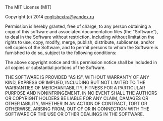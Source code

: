 The MIT License (MIT)

Copyright (c) 2014 <englishextra@yandex.ru>

Permission is hereby granted, free of charge, to any person obtaining
a copy of this software and associated documentation files
(the "Software"), to deal in the Software without restriction, including
without limitation the rights to use, copy, modify, merge, publish,
distribute, sublicense, and/or sell copies of the Software,
and to permit persons to whom the Software is furnished to do so,
subject to the following conditions:

The above copyright notice and this permission notice shall be included
in all copies or substantial portions of the Software.

THE SOFTWARE IS PROVIDED "AS IS", WITHOUT WARRANTY OF ANY KIND, EXPRESS
OR IMPLIED, INCLUDING BUT NOT LIMITED TO THE WARRANTIES
OF MERCHANTABILITY, FITNESS FOR A PARTICULAR PURPOSE AND NONINFRINGEMENT.
IN NO EVENT SHALL THE AUTHORS OR COPYRIGHT HOLDERS BE LIABLE FOR ANY
CLAIM, DAMAGES OR OTHER IABILITY, WHETHER IN AN ACTION OF CONTRACT, TORT
OR OTHERWISE, ARISING FROM, OUT OF OR IN CONNECTION WITH THE SOFTWARE
OR THE USE OR OTHER DEALINGS IN THE SOFTWARE.
